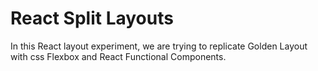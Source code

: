 # React Split Layouts

In this React layout experiment, we are trying to replicate Golden Layout with css Flexbox and React Functional Components.
